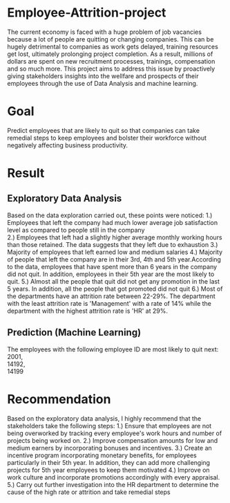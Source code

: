 # Employee-Attrition-project
The current economy is faced with a huge problem of job vacancies because a lot of people are quitting or changing companies. This can be hugely detrimental to companies as work gets delayed, training resources get lost, ultimately prolonging project completion. As a result, millions of dollars are spent on new recruitment processes, trainings, compensation and so much more. 
This project aims to address this issue by proactively giving stakeholders insights into the wellfare and prospects of their employees through the use of Data Analysis and machine learning. 

# Goal
Predict employees that are likely to quit so that companies can take remedial steps to keep employees and bolster their workforce without negatively affecting business productivity. 


# Result
## Exploratory Data Analysis
Based on the data exploration carried out, these points were noticed: 
1.) Employees that left the company had much lower average job satisfaction level as compared to people still in the company		
 2.) Employees that left had a slightly higher average monthly working hours than those retained. The data suggests that they left due to exhaustion
3.) Majority of employees that left earned low and medium salaries
4.) Majority of people that left the company are in their 3rd, 4th and 5th year.According to the data, employees that have spent more than 6 years in the company did not quit. In addition, employees in their 5th year are the most likely to quit. 
5.) Almost all the people that quit did not get any promotion in the last 5 years. In addition, all the people that got promoted did not quit
6.) Most of the departments have an attrition rate between 22-29%. The department with the least attrition rate is 'Management' with a rate of 14% while the department with the highest attrition rate is 'HR' at 29%.
## Prediction (Machine Learning) 
The employees with the following employee ID are most likely to quit next: 
2001,	
14192,	
14199	


# Recommendation
Based on the exploratory data analysis, I highly recommend that the stakeholders take the following steps: 
1.) Ensure that employees are not being overworked by tracking every employee's work hours and number of projects being worked on.
2.) Improve compensation amounts for low and medium earners by incorporating bonuses and incentives.
3.) Create an incentive program incorporating monetary benefits,  for employees particularly in their 5th year. In addition, they can add more challenging projects for 5th year employees to keep them motivated 
4.) Improve on work culture and incorporate promotions accordingly with every appraisal.
5.) Carry out further investigation into the HR department to determine the cause of the high rate or attrition and take remedial steps

